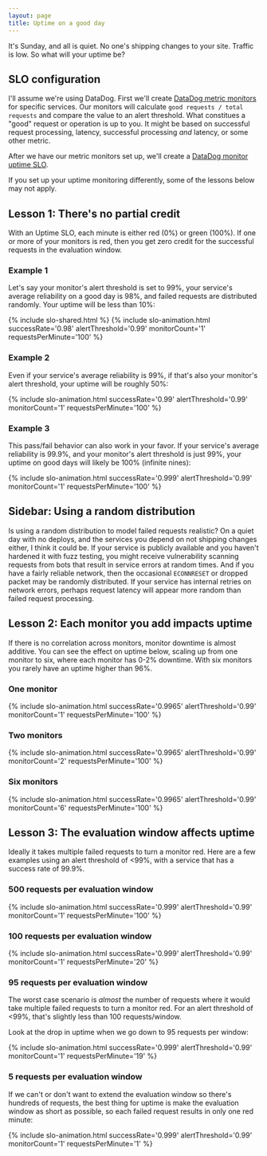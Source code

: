 ```yaml
---
layout: page
title: Uptime on a good day
---
```

It's Sunday, and all is quiet. No one's shipping changes to your site. Traffic is low. So what will your uptime be?

## SLO configuration

I'll assume we're using DataDog. First we'll create [DataDog metric monitors](https://docs.datadoghq.com/monitors/types/metric/?tab=threshold) for specific services. Our monitors will calculate `good requests / total requests` and compare the value to an alert threshold. What constitues a "good" request or operation is up to you. It might be based on successful request processing, latency, successful processing _and_ latency, or some other metric.

After we have our metric monitors set up, we'll create a [DataDog monitor uptime SLO](https://docs.datadoghq.com/service_management/service_level_objectives/monitor/).

If you set up your uptime monitoring differently, some of the lessons below may not apply.

## Lesson 1: There's no partial credit
With an Uptime SLO, each minute is either red (0%) or green (100%). If one or more of your monitors is red, then you get zero credit for the successful requests in the evaluation window.

### Example 1
Let's say your monitor's alert threshold is set to 99%, your service's average reliability on a good day is 98%, and failed requests are distributed randomly. Your uptime will be less than 10%:

{% include slo-shared.html %}
{% include slo-animation.html successRate='0.98' alertThreshold='0.99' monitorCount='1' requestsPerMinute='100' %}

### Example 2
Even if your service's average reliability is 99%, if that's also your monitor's alert threshold, your uptime will be roughly 50%:

{% include slo-animation.html successRate='0.99' alertThreshold='0.99' monitorCount='1' requestsPerMinute='100' %}

### Example 3
This pass/fail behavior can also work in your favor. If your service's average reliability is 99.9%, and your monitor's alert threshold is just 99%, your uptime on good days will likely be 100% (infinite nines):

{% include slo-animation.html successRate='0.999' alertThreshold='0.99' monitorCount='1' requestsPerMinute='100' %}

## Sidebar: Using a random distribution
Is using a random distribution to model failed requests realistic? On a quiet day with no deploys, and the services you depend on not shipping changes either, I think it could be. If your service is publicly available and you haven't hardened it with fuzz testing, you might receive vulnerability scanning requests from bots that result in service errors at random times. And if you have a fairly reliable network, then the occasional `ECONNRESET` or dropped packet may be randomly distributed. If your service has internal retries on network errors, perhaps request latency will appear more random than failed request processing.

## Lesson 2: Each monitor you add impacts uptime
If there is no correlation across monitors, monitor downtime is almost additive. You can see the effect on uptime below, scaling up from one monitor to six, where each monitor has 0-2% downtime. With six monitors you rarely have an uptime higher than 96%.

### One monitor
{% include slo-animation.html successRate='0.9965' alertThreshold='0.99' monitorCount='1' requestsPerMinute='100' %}

### Two monitors
{% include slo-animation.html successRate='0.9965' alertThreshold='0.99' monitorCount='2' requestsPerMinute='100' %}

### Six monitors
{% include slo-animation.html successRate='0.9965' alertThreshold='0.99' monitorCount='6' requestsPerMinute='100' %}

## Lesson 3: The evaluation window affects uptime
Ideally it takes multiple failed requests to turn a monitor red. Here are a few examples using an alert threshold of &lt;99%, with a service that has a success rate of 99.9%.

### 500 requests per evaluation window
{% include slo-animation.html successRate='0.999' alertThreshold='0.99' monitorCount='1' requestsPerMinute='100' %}

### 100 requests per evaluation window
{% include slo-animation.html successRate='0.999' alertThreshold='0.99' monitorCount='1' requestsPerMinute='20' %}

### 95 requests per evaluation window
The worst case scenario is _almost_ the number of requests where it would take multiple failed requests to turn a monitor red. For an alert threshold of &lt;99%, that's slightly less than 100 requests/window.

Look at the drop in uptime when we go down to 95 requests per window:

{% include slo-animation.html successRate='0.999' alertThreshold='0.99' monitorCount='1' requestsPerMinute='19' %}

### 5 requests per evaluation window
If we can't or don't want to extend the evaluation window so there's hundreds of requests, the best thing for uptime is make the evaluation window as short as possible, so each failed request results in only one red minute:

{% include slo-animation.html successRate='0.999' alertThreshold='0.99' monitorCount='1' requestsPerMinute='1' %}
